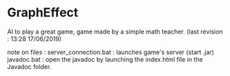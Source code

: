 # GraphEffect
AI to play a great game, game made by a simple math teacher. (last revision : 13:28 17/06/2019)

note on files :
server_connection.bat :
	launches game's server (start .jar)
javadoc.bat :
	open the javadoc by launching the index.html file in the Javadoc folder.
